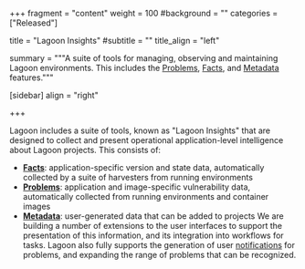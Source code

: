 +++
fragment = "content"
weight = 100
#background = ""
categories = ["Released"]

title = "Lagoon Insights"
#subtitle = ""
title_align = "left"

summary = """A suite of tools for managing, observing and maintaining Lagoon environments. This includes the [Problems](./problems), [Facts](./facts), and [Metadata](./metadata) features."""

[sidebar]
  align = "right"

+++

Lagoon includes a suite of tools, known as "Lagoon Insights" that are designed to collect and present operational application-level intelligence about Lagoon projects. This consists of:
* **[Facts](../facts)**: application-specific version and state data, automatically collected by a suite of harvesters from running environments
* **[Problems](../problems)**: application and image-specific vulnerability data, automatically collected from running environments and container images
* **[Metadata](../metadata)**: user-generated data that can be added to projects
We are building a number of extensions to the user interfaces to support the presentation of this information, and its integration into workflows for tasks.
Lagoon also fully supports the generation of user [notifications](../notifications) for problems, and expanding the range of problems that can be recognized.
